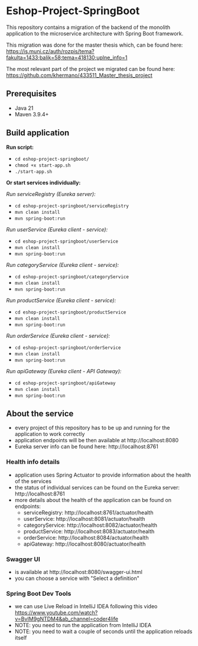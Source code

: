 # Eshop-Project-SpringBoot

This repository contains a migration of the backend of the monolith application to the microservice
architecture with Spring Boot framework. 

This migration was done for the master thesis which, can be found here: 
https://is.muni.cz/auth/rozpis/tema?fakulta=1433;balik=58;tema=418130;uplne_info=1

The most relevant part of the project we migrated can be found here: 
https://github.com/khermano/433511_Master_thesis_project

## **Prerequisites**
- Java 21
- Maven 3.9.4+

## **Build application**

**Run script:**
- `cd eshop-project-springboot/`
- `chmod +x start-app.sh`
- `./start-app.sh`

**Or start services individually:**

*Run serviceRegistry (Eureka server):*
- `cd eshop-project-springboot/serviceRegistry`
- `mvn clean install`
- `mvn spring-boot:run`

*Run userService (Eureka client - service):*
- `cd eshop-project-springboot/userService`
- `mvn clean install`
- `mvn spring-boot:run`

*Run categoryService (Eureka client - service):*
- `cd eshop-project-springboot/categoryService`
- `mvn clean install`
- `mvn spring-boot:run`

*Run productService (Eureka client - service):*
- `cd eshop-project-springboot/productService`
- `mvn clean install`
- `mvn spring-boot:run`

*Run orderService (Eureka client - service):*
- `cd eshop-project-springboot/orderService`
- `mvn clean install`
- `mvn spring-boot:run`

*Run apiGateway (Eureka client - API Gateway):*
- `cd eshop-project-springboot/apiGateway`
- `mvn clean install`
- `mvn spring-boot:run`

## About the service

- every project of this repository has to be up and running for the application to work correctly
- application endpoints will be then available at http://localhost:8080
- Eureka server info can be found here: http://localhost:8761

### Health info details

- application uses Spring Actuator to provide information about the health of the services
- the status of individual services can be found on the Eureka server: http://localhost:8761
- more details about the health of the application can be found on endpoints:
  - serviceRegistry: http://localhost:8761/actuator/health
  - userService: http://localhost:8081/actuator/health
  - categoryService: http://localhost:8082/actuator/health
  - productService: http://localhost:8083/actuator/health
  - orderService: http://localhost:8084/actuator/health
  - apiGateway: http://localhost:8080/actuator/health

### Swagger UI

- is available at http://localhost:8080/swagger-ui.html
- you can choose a service with "Select a definition"

### Spring Boot Dev Tools

- we can use Live Reload in IntelliJ IDEA following this video https://www.youtube.com/watch?v=BvIM9gNTDM4&ab_channel=coder4life
- NOTE: you need to run the application from IntelliJ IDEA
- NOTE: you need to wait a couple of seconds until the application reloads itself